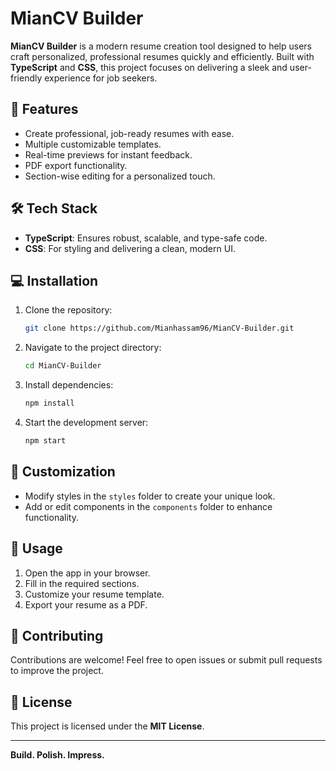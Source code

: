 # MianCV Builder

**MianCV Builder** is a modern resume creation tool designed to help users craft personalized, professional resumes quickly and efficiently. Built with **TypeScript** and **CSS**, this project focuses on delivering a sleek and user-friendly experience for job seekers.

## 🚀 Features

- Create professional, job-ready resumes with ease.
- Multiple customizable templates.
- Real-time previews for instant feedback.
- PDF export functionality.
- Section-wise editing for a personalized touch.

## 🛠️ Tech Stack

- **TypeScript**: Ensures robust, scalable, and type-safe code.
- **CSS**: For styling and delivering a clean, modern UI.

## 💻 Installation

1. Clone the repository:
   ```bash
   git clone https://github.com/Mianhassam96/MianCV-Builder.git
   ```
2. Navigate to the project directory:
   ```bash
   cd MianCV-Builder
   ```
3. Install dependencies:
   ```bash
   npm install
   ```
4. Start the development server:
   ```bash
   npm start
   ```

## 🎨 Customization

- Modify styles in the `styles` folder to create your unique look.
- Add or edit components in the `components` folder to enhance functionality.

## 📄 Usage

1. Open the app in your browser.
2. Fill in the required sections.
3. Customize your resume template.
4. Export your resume as a PDF.

## 🤝 Contributing

Contributions are welcome! Feel free to open issues or submit pull requests to improve the project.

## 📜 License

This project is licensed under the **MIT License**.

---

**Build. Polish. Impress.**

